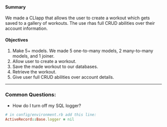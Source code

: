 
#### Summary
We made a CLIapp that allows the user to create a workout which gets saved to a gallery of workouts. The use rhas full CRUD abilities over their account information. 

#### Objectives
1. Make 5+ models. We made 5 one-to-many models, 2 many-to-many models, and 1 joiner.
2. Allow user to create a workout.
3. Save the made workout to our databases. 
4. Retrieve the workout. 
5. Give user full CRUD abilities over account details. 

---
### Common Questions:
- How do I turn off my SQL logger?
```ruby
# in config/environment.rb add this line:
ActiveRecord::Base.logger = nil
```
